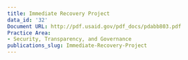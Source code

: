 ```yaml
---
title: Immediate Recovery Project
data_id: '32'
Document URL: http://pdf.usaid.gov/pdf_docs/pdabb803.pdf
Practice Area:
- Security, Transparency, and Governance
publications_slug: Immediate-Recovery-Project
---
```


